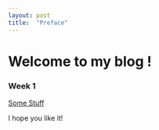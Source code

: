 ```yaml
---
layout: post
title:  "Preface"
---
```


# Welcome to my blog !

### Week 1
[Some Stuff](/github-pages-with-jekyll/2022/02/13/first-post.html)

I hope you like it!
